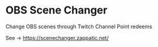 # OBS Scene Changer

Change OBS scenes through Twitch Channel Point redeems

See &rarr; https://scenechanger.zappatic.net/
